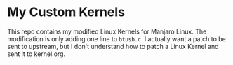 # My Custom Kernels

This repo contains my modified Linux Kernels for Manjaro Linux.
The modification is only adding one line to `btusb.c`.
I actually want a patch to be sent to upstream,
but I don't understand how to patch a Linux Kernel
and sent it to kernel.org.
